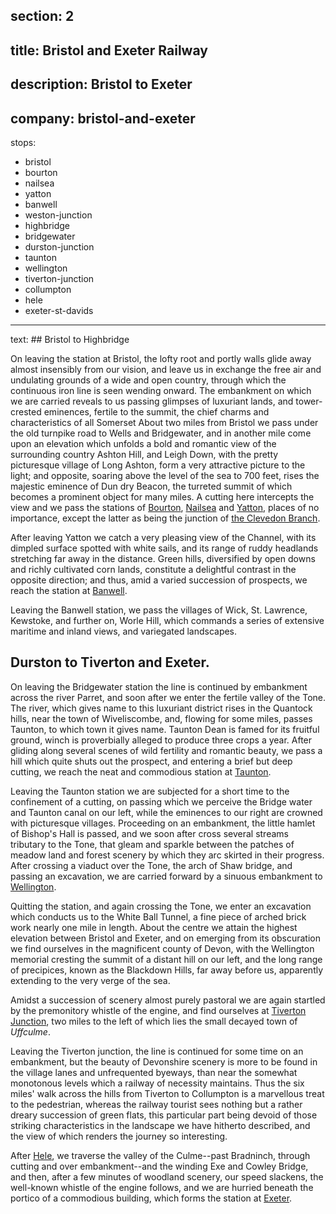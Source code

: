 section: 2
----
title: Bristol and Exeter Railway
----
description: Bristol to Exeter
----
company: bristol-and-exeter
----
stops:
- bristol
- bourton
- nailsea
- yatton
- banwell
- weston-junction
- highbridge
- bridgewater
- durston-junction
- taunton
- wellington
- tiverton-junction
- collumpton
- hele
- exeter-st-davids
----
text: ## Bristol to Highbridge

On leaving the station at Bristol, the lofty root and portly walls glide away almost insensibly from our vision, and leave us in exchange the free air and undulating grounds of a wide and open country, through which the continuous iron line is seen wending onward. The embankment on which we are carried reveals to us passing glimpses of luxuriant lands, and tower-crested eminences, fertile to the summit, the chief charms and characteristics of all Somerset About two miles from Bristol we pass under the old turnpike road to Wells and Bridgewater, and in another mile come upon an elevation which unfolds a bold and romantic view of the surrounding country Ashton Hill, and Leigh Down, with the pretty picturesque village of Long Ashton, form a very attractive picture to the light; and opposite, soaring above the level of the sea to 700 feet, rises the majestic eminence of Dun dry Beacon, the turreted summit of which becomes a prominent object for many miles. A cutting here intercepts the view and we pass the stations of [Bourton](/stations/bourton), [Nailsea](/stations/nailsea) and [Yatton](/stations/yatton), places of no importance, except the latter as being the junction of [the Clevedon Branch](/stations/clevedon).

After leaving Yatton we catch a very pleasing view of the Channel, with its dimpled surface spotted with white sails, and its range of ruddy headlands stretching far away in the distance. Green hills, diversified by open downs and richly cultivated corn lands, constitute a delightful contrast in the opposite direction; and thus, amid a varied succession of prospects, we reach the station at [Banwell](/stations/banwell).

Leaving the Banwell station, we pass the villages of Wick, St. Lawrence, Kewstoke, and further on, Worle Hill, which commands a series of extensive maritime and inland views, and variegated landscapes.

## Durston to Tiverton and Exeter.
On leaving the Bridgewater station the line is continued by embankment across the river Parret, and soon after we enter the fertile valley of the Tone. The river, which gives name to this luxuriant district rises in the Quantock hills, near the town of Wiveliscombe, and, flowing for some miles, passes Taunton, to which town it gives name. Taunton Dean is famed for its fruitful ground, winch is proverbially alleged to produce three crops a year. After gliding along several scenes of wild fertility and romantic beauty, we pass a hill which quite shuts out the prospect, and entering a brief but deep cutting, we reach the neat and commodious station at [Taunton](/stations/taunton).

Leaving the Taunton station we are subjected for a short time to the confinement of a cutting, on passing which we perceive the Bridge water and Taunton canal on our left, while the eminences to our right are crowned with picturesque villages. Proceeding on an embankment, the little hamlet of Bishop's Hall is passed, and we soon after cross several streams tributary to the Tone, that gleam and sparkle between the patches of meadow land and forest scenery by which they arc skirted in their progress. After crossing a viaduct over the Tone, the arch of Shaw bridge, and passing an excavation, we are carried forward by a sinuous embankment to [Wellington](/stations/wellington).

Quitting the station, and again crossing the Tone, we enter an excavation which conducts us to the White Ball Tunnel, a fine piece of arched brick work nearly one mile in length. About the centre we attain the highest elevation between Bristol and Exeter, and on emerging from its obscuration we find ourselves in the magnificent county of Devon, with the Wellington memorial cresting the summit of a distant hill on our left, and the long range of precipices, known as the Blackdown Hills, far away before us, apparently extending to the very verge of the sea.

Amidst a succession of scenery almost purely pastoral we are again startled by the premonitory whistle of the engine, and find ourselves at [Tiverton Junction](/station/tiverton-junction), two miles to the left of which lies the small decayed town of *Uffculme*.

Leaving the Tiverton junction, the line is continued for some time on an embankment, but the beauty of Devonshire scenery is more to be found in the village lanes and unfrequented byeways, than near the somewhat monotonous levels which a railway of necessity maintains. Thus the six miles' walk across the hills from Tiverton to Collumpton is a marvellous treat to the pedestrian, whereas the railway tourist sees nothing but a rather dreary succession of green flats, this particular part being devoid of those striking characteristics in the landscape we have hitherto described, and the view of which renders the journey so interesting.

After [Hele](/stations/hele), we traverse the valley of the Culme--past Bradninch, through cutting and over embankment--and the winding Exe and Cowley Bridge, and then, after a few minutes of woodland scenery, our speed slackens, the well-known whistle of the engine follows, and we are hurried beneath the portico of a commodious building, which forms the station at [Exeter](/stations/exeter).
